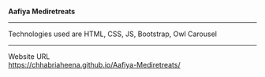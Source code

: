 <b>Aafiya Mediretreats</b>
<hr>
Technologies used are HTML, CSS, JS, Bootstrap, Owl Carousel
<hr>

Website URL
<br>
https://chhabriaheena.github.io/Aafiya-Mediretreats/
